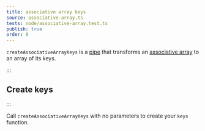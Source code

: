 ```yaml
---
title: associative array keys
source: associative-array.ts
tests: node/associative-array.test.ts
publish: true
order: 0
---
```


`createAssociativeArrayKeys` is a [pipe](/docs/logic/pipes-overview) that transforms an [associative array](/docs/logic/associative-array-overview) to an array of its keys.


:::
## Create keys
:::

Call `createAssociativeArrayKeys` with no parameters to create your `keys` function.

